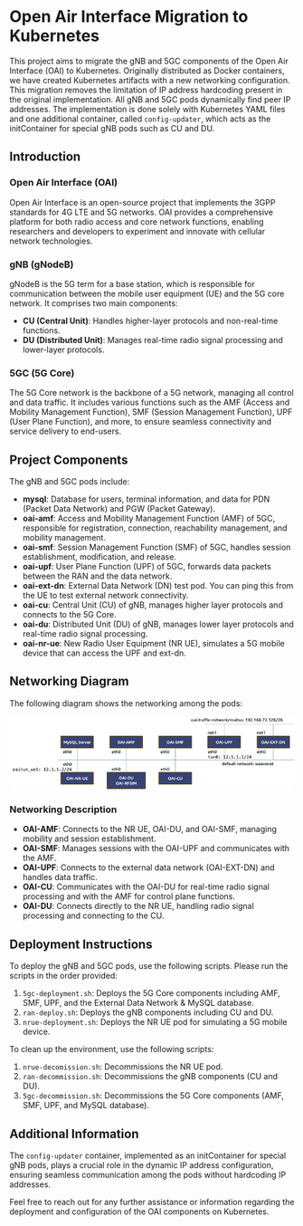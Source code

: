 # Open Air Interface Migration to Kubernetes

This project aims to migrate the gNB and 5GC components of the Open Air Interface (OAI) to Kubernetes. Originally distributed as Docker containers, we have created Kubernetes artifacts with a new networking configuration. This migration removes the limitation of IP address hardcoding present in the original implementation. All gNB and 5GC pods dynamically find peer IP addresses. The implementation is done solely with Kubernetes YAML files and one additional container, called `config-updater`, which acts as the initContainer for special gNB pods such as CU and DU.

## Introduction

### Open Air Interface (OAI)
Open Air Interface is an open-source project that implements the 3GPP standards for 4G LTE and 5G networks. OAI provides a comprehensive platform for both radio access and core network functions, enabling researchers and developers to experiment and innovate with cellular network technologies.

### gNB (gNodeB)
gNodeB is the 5G term for a base station, which is responsible for communication between the mobile user equipment (UE) and the 5G core network. It comprises two main components:
- **CU (Central Unit)**: Handles higher-layer protocols and non-real-time functions.
- **DU (Distributed Unit)**: Manages real-time radio signal processing and lower-layer protocols.

### 5GC (5G Core)
The 5G Core network is the backbone of a 5G network, managing all control and data traffic. It includes various functions such as the AMF (Access and Mobility Management Function), SMF (Session Management Function), UPF (User Plane Function), and more, to ensure seamless connectivity and service delivery to end-users.

## Project Components

The gNB and 5GC pods include:

- **mysql**: Database for users, terminal information, and data for PDN (Packet Data Network) and PGW (Packet Gateway).
- **oai-amf**: Access and Mobility Management Function (AMF) of 5GC, responsible for registration, connection, reachability management, and mobility management.
- **oai-smf**: Session Management Function (SMF) of 5GC, handles session establishment, modification, and release.
- **oai-upf**: User Plane Function (UPF) of 5GC, forwards data packets between the RAN and the data network.
- **oai-ext-dn**: External Data Network (DN) test pod. You can ping this from the UE to test external network connectivity.
- **oai-cu**: Central Unit (CU) of gNB, manages higher layer protocols and connects to the 5G Core.
- **oai-du**: Distributed Unit (DU) of gNB, manages lower layer protocols and real-time radio signal processing.
- **oai-nr-ue**: New Radio User Equipment (NR UE), simulates a 5G mobile device that can access the UPF and ext-dn.

## Networking Diagram

The following diagram shows the networking among the pods:

![Networking Diagram](./image.png)

### Networking Description

- **OAI-AMF**: Connects to the NR UE, OAI-DU, and OAI-SMF, managing mobility and session establishment.
- **OAI-SMF**: Manages sessions with the OAI-UPF and communicates with the AMF.
- **OAI-UPF**: Connects to the external data network (OAI-EXT-DN) and handles data traffic.
- **OAI-CU**: Communicates with the OAI-DU for real-time radio signal processing and with the AMF for control plane functions.
- **OAI-DU**: Connects directly to the NR UE, handling radio signal processing and connecting to the CU.

## Deployment Instructions

To deploy the gNB and 5GC pods, use the following scripts. Please run the scripts in the order provided:

1. `5gc-deployment.sh`: Deploys the 5G Core components including AMF, SMF, UPF, and the External Data Network & MySQL database.
2. `ran-deploy.sh`: Deploys the gNB components including CU and DU.
3. `nrue-deployment.sh`: Deploys the NR UE pod for simulating a 5G mobile device.

To clean up the environment, use the following scripts:

1. `nrue-decomission.sh`: Decommissions the NR UE pod.
2. `ran-decommission.sh`: Decommissions the gNB components (CU and DU).
3. `5gc-decommission.sh`: Decommissions the 5G Core components (AMF, SMF, UPF, and MySQL database).

## Additional Information

The `config-updater` container, implemented as an initContainer for special gNB pods, plays a crucial role in the dynamic IP address configuration, ensuring seamless communication among the pods without hardcoding IP addresses.

Feel free to reach out for any further assistance or information regarding the deployment and configuration of the OAI components on Kubernetes.
